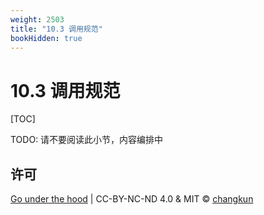```yaml
---
weight: 2503
title: "10.3 调用规范"
bookHidden: true
---
```


# 10.3 调用规范

[TOC]

TODO: 请不要阅读此小节，内容编排中


## 许可

[Go under the hood](https://github.com/changkun/go-under-the-hood) | CC-BY-NC-ND 4.0 & MIT &copy; [changkun](https://changkun.de)
